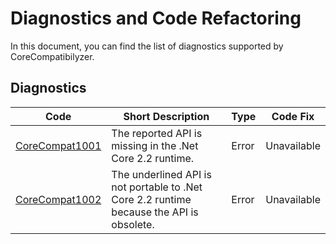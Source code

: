 # Diagnostics and Code Refactoring
In this document, you can find the list of diagnostics supported by CoreCompatibilyzer.

## Diagnostics

| Code   | Short Description                                       | Type  | Code Fix  |
| ------ | ------------------------------------------------------- | ----- | --------- |
| [CoreCompat1001](diagnostics/CoreCompat1001.md) | The reported API is missing in the .Net Core 2.2 runtime. | Error | Unavailable |
| [CoreCompat1002](diagnostics/CoreCompat1002.md) | The underlined API is not portable to .Net Core 2.2 runtime because the API is obsolete. | Error | Unavailable |
